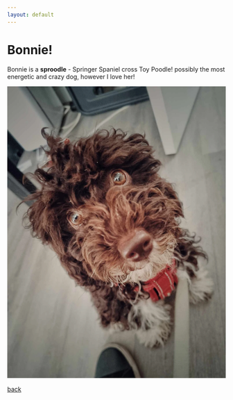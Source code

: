 ```yaml
---
layout: default
---
```


# Bonnie!
Bonnie is a __sproodle__ - Springer Spaniel cross Toy Poodle! possibly the most energetic and crazy dog, however I love her!

![Bonnie](/assets/images/Bonnie.webp)


[back](./)
